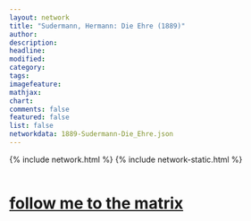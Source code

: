 ```yaml
---
layout: network
title: "Sudermann, Hermann: Die Ehre (1889)"
author:
description:
headline:
modified:
category:
tags: 
imagefeature: 
mathjax: 
chart: 
comments: false
featured: false
list: false
networkdata: 1889-Sudermann-Die_Ehre.json
---
```

{% include network.html %}
{% include network-static.html %}
<div class="row">
  <div class="small-5 small-centered columns"><a href="/matrix107"><h1>follow me to the matrix</h1></a>
</div>
</div>
